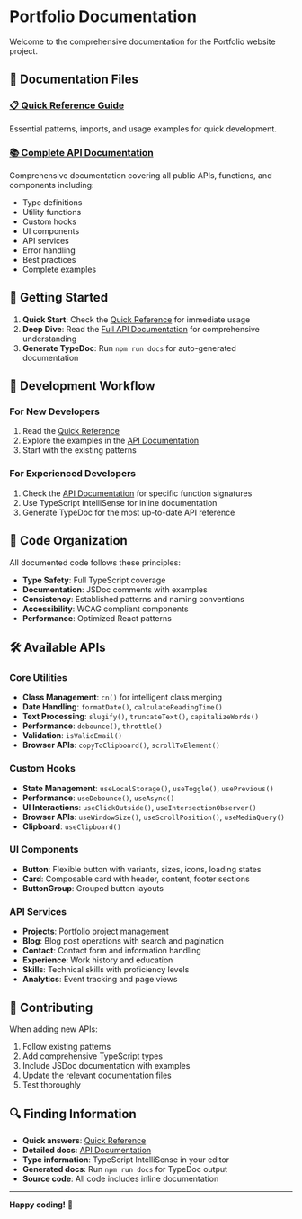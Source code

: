 # Portfolio Documentation

Welcome to the comprehensive documentation for the Portfolio website project.

## 📖 Documentation Files

### [📋 Quick Reference Guide](./QUICK_REFERENCE.md)
Essential patterns, imports, and usage examples for quick development.

### [📚 Complete API Documentation](./API.md)
Comprehensive documentation covering all public APIs, functions, and components including:
- Type definitions
- Utility functions
- Custom hooks
- UI components
- API services
- Error handling
- Best practices
- Complete examples

## 🚀 Getting Started

1. **Quick Start**: Check the [Quick Reference](./QUICK_REFERENCE.md) for immediate usage
2. **Deep Dive**: Read the [Full API Documentation](./API.md) for comprehensive understanding
3. **Generate TypeDoc**: Run `npm run docs` for auto-generated documentation

## 🔧 Development Workflow

### For New Developers
1. Read the [Quick Reference](./QUICK_REFERENCE.md)
2. Explore the examples in the [API Documentation](./API.md)
3. Start with the existing patterns

### For Experienced Developers
1. Check the [API Documentation](./API.md) for specific function signatures
2. Use TypeScript IntelliSense for inline documentation
3. Generate TypeDoc for the most up-to-date API reference

## 📁 Code Organization

All documented code follows these principles:
- **Type Safety**: Full TypeScript coverage
- **Documentation**: JSDoc comments with examples
- **Consistency**: Established patterns and naming conventions
- **Accessibility**: WCAG compliant components
- **Performance**: Optimized React patterns

## 🛠 Available APIs

### Core Utilities
- **Class Management**: `cn()` for intelligent class merging
- **Date Handling**: `formatDate()`, `calculateReadingTime()`
- **Text Processing**: `slugify()`, `truncateText()`, `capitalizeWords()`
- **Performance**: `debounce()`, `throttle()`
- **Validation**: `isValidEmail()`
- **Browser APIs**: `copyToClipboard()`, `scrollToElement()`

### Custom Hooks
- **State Management**: `useLocalStorage()`, `useToggle()`, `usePrevious()`
- **Performance**: `useDebounce()`, `useAsync()`
- **UI Interactions**: `useClickOutside()`, `useIntersectionObserver()`
- **Browser APIs**: `useWindowSize()`, `useScrollPosition()`, `useMediaQuery()`
- **Clipboard**: `useClipboard()`

### UI Components
- **Button**: Flexible button with variants, sizes, icons, loading states
- **Card**: Composable card with header, content, footer sections
- **ButtonGroup**: Grouped button layouts

### API Services
- **Projects**: Portfolio project management
- **Blog**: Blog post operations with search and pagination
- **Contact**: Contact form and information handling
- **Experience**: Work history and education
- **Skills**: Technical skills with proficiency levels
- **Analytics**: Event tracking and page views

## 📝 Contributing

When adding new APIs:
1. Follow existing patterns
2. Add comprehensive TypeScript types
3. Include JSDoc documentation with examples
4. Update the relevant documentation files
5. Test thoroughly

## 🔍 Finding Information

- **Quick answers**: [Quick Reference](./QUICK_REFERENCE.md)
- **Detailed docs**: [API Documentation](./API.md)
- **Type information**: TypeScript IntelliSense in your editor
- **Generated docs**: Run `npm run docs` for TypeDoc output
- **Source code**: All code includes inline documentation

---

**Happy coding!** 🚀